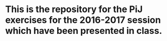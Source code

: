 # This is the repository for the PiJ exercises for the 2016-2017 session which have been presented in class.
